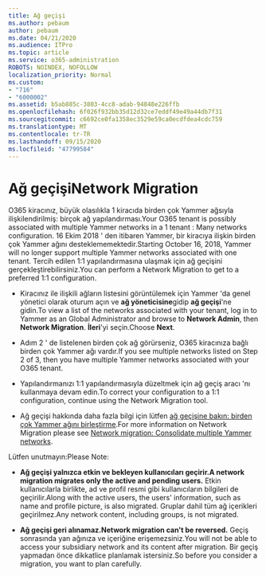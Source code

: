 ```yaml
---
title: Ağ geçişi
ms.author: pebaum
author: pebaum
ms.date: 04/21/2020
ms.audience: ITPro
ms.topic: article
ms.service: o365-administration
ROBOTS: NOINDEX, NOFOLLOW
localization_priority: Normal
ms.custom:
- "716"
- "6000002"
ms.assetid: b5ab885c-3803-4cc8-adab-94848e226ffb
ms.openlocfilehash: 6f026f932bb35d12d32ce7eddf49e49a44db7f31
ms.sourcegitcommit: c6692ce0fa1358ec3529e59ca0ecdfdea4cdc759
ms.translationtype: MT
ms.contentlocale: tr-TR
ms.lasthandoff: 09/15/2020
ms.locfileid: "47799584"
---
```

# <a name="network-migration"></a><span data-ttu-id="797a2-102">Ağ geçişi</span><span class="sxs-lookup"><span data-stu-id="797a2-102">Network Migration</span></span>

<span data-ttu-id="797a2-103">O365 kiracınız, büyük olasılıkla 1 kiracıda birden çok Yammer ağsıyla ilişkilendirilmiş: birçok ağ yapılandırması.</span><span class="sxs-lookup"><span data-stu-id="797a2-103">Your O365 tenant is possibly associated with multiple Yammer networks in a 1 tenant : Many networks configuration.</span></span> <span data-ttu-id="797a2-104">16 Ekim 2018 ' den itibaren Yammer, bir kiracıya ilişkin birden çok Yammer ağını desteklememektedir.</span><span class="sxs-lookup"><span data-stu-id="797a2-104">Starting October 16, 2018, Yammer will no longer support multiple Yammer networks associated with one tenant.</span></span> <span data-ttu-id="797a2-105">Tercih edilen 1:1 yapılandırmasına ulaşmak için ağ geçişini gerçekleştirebilirsiniz.</span><span class="sxs-lookup"><span data-stu-id="797a2-105">You can perform a Network Migration to get to a preferred 1:1 configuration.</span></span>
  
- <span data-ttu-id="797a2-106">Kiracınız ile ilişkili ağların listesini görüntülemek için Yammer 'da genel yönetici olarak oturum açın ve **ağ yöneticisine**gidip **ağ geçişi**'ne gidin.</span><span class="sxs-lookup"><span data-stu-id="797a2-106">To view a list of the networks associated with your tenant, log in to Yammer as an Global Administrator and browse to **Network Admin**, then **Network Migration**.</span></span> <span data-ttu-id="797a2-107">**İleri**'yi seçin.</span><span class="sxs-lookup"><span data-stu-id="797a2-107">Choose **Next**.</span></span>

- <span data-ttu-id="797a2-108">Adım 2 ' de listelenen birden çok ağ görürseniz, O365 kiracınıza bağlı birden çok Yammer ağı vardır.</span><span class="sxs-lookup"><span data-stu-id="797a2-108">If you see multiple networks listed on Step 2 of 3, then you have multiple Yammer networks associated with your O365 tenant.</span></span>

- <span data-ttu-id="797a2-109">Yapılandırmanızı 1:1 yapılandırmasıyla düzeltmek için ağ geçiş aracı 'nı kullanmaya devam edin.</span><span class="sxs-lookup"><span data-stu-id="797a2-109">To correct your configuration to a 1:1 configuration, continue using the Network Migration tool.</span></span>

- <span data-ttu-id="797a2-110">Ağ geçişi hakkında daha fazla bilgi için lütfen [ağ geçişine bakın: birden çok Yammer ağını birleştirme](https://docs.microsoft.com/yammer/configure-your-yammer-network/consolidate-multiple-yammer-networks).</span><span class="sxs-lookup"><span data-stu-id="797a2-110">For more information on Network Migration please see [Network migration: Consolidate multiple Yammer networks](https://docs.microsoft.com/yammer/configure-your-yammer-network/consolidate-multiple-yammer-networks).</span></span>

<span data-ttu-id="797a2-111">Lütfen unutmayın:</span><span class="sxs-lookup"><span data-stu-id="797a2-111">Please Note:</span></span>
  
- <span data-ttu-id="797a2-112">**Ağ geçişi yalnızca etkin ve bekleyen kullanıcıları geçirir.**</span><span class="sxs-lookup"><span data-stu-id="797a2-112">**A network migration migrates only the active and pending users.**</span></span> <span data-ttu-id="797a2-113">Etkin kullanıcılarla birlikte, ad ve profil resmi gibi kullanıcıların bilgileri de geçirilir.</span><span class="sxs-lookup"><span data-stu-id="797a2-113">Along with the active users, the users' information, such as name and profile picture, is also migrated.</span></span> <span data-ttu-id="797a2-114">Gruplar dahil tüm ağ içerikleri geçirilmez.</span><span class="sxs-lookup"><span data-stu-id="797a2-114">Any network content, including groups, is not migrated.</span></span>

- <span data-ttu-id="797a2-115">**Ağ geçişi geri alınamaz.**</span><span class="sxs-lookup"><span data-stu-id="797a2-115">**Network migration can't be reversed.**</span></span> <span data-ttu-id="797a2-116">Geçiş sonrasında yan ağınıza ve içeriğine erişemezsiniz.</span><span class="sxs-lookup"><span data-stu-id="797a2-116">You will not be able to access your subsidiary network and its content after migration.</span></span> <span data-ttu-id="797a2-117">Bir geçiş yapmadan önce dikkatlice planlamak istersiniz.</span><span class="sxs-lookup"><span data-stu-id="797a2-117">So before you consider a migration, you want to plan carefully.</span></span>
